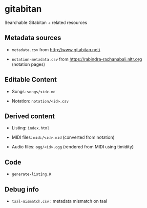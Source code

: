 # gitabitan

Searchable Gitabitan + related resources

## Metadata sources

- `metadata.csv` from <http://www.gitabitan.net/>

- `notation-metadata.csv` from <https://rabindra-rachanabali.nltr.org> (notation pages)

## Editable Content

- Songs: `songs/<id>.md`

- Notation: `notation/<id>.csv`

## Derived content

- Listing: `index.html`

- MIDI files: `midi/<id>.mid` (converted from notation)

- Audio files: `ogg/<id>.ogg` (rendered from MIDI using timidity)

## Code

- `generate-listing.R`

## Debug info

- `taal-mismatch.csv` : metadata mismatch on taal



